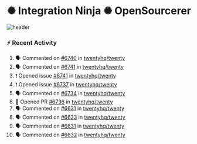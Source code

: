  
<h1 align="center">✺ Integration Ninja ✺ OpenSourcerer</h1>

![header](https://github.com/Nabhag8848/Nabhag8848/assets/65061890/3ecbdaa2-ea2a-4413-a40a-87945f5fb05a)

### :zap: Recent Activity

<!--START_SECTION:activity-->
1. 🗣 Commented on [#6740](https://github.com/twentyhq/twenty/issues/6740#issuecomment-2310251342) in [twentyhq/twenty](https://github.com/twentyhq/twenty)
2. 🗣 Commented on [#6741](https://github.com/twentyhq/twenty/issues/6741#issuecomment-2310045267) in [twentyhq/twenty](https://github.com/twentyhq/twenty)
3. ❗ Opened issue [#6741](https://github.com/twentyhq/twenty/issues/6741) in [twentyhq/twenty](https://github.com/twentyhq/twenty)
4. ❗ Opened issue [#6737](https://github.com/twentyhq/twenty/issues/6737) in [twentyhq/twenty](https://github.com/twentyhq/twenty)
5. 🗣 Commented on [#6734](https://github.com/twentyhq/twenty/issues/6734#issuecomment-2309467067) in [twentyhq/twenty](https://github.com/twentyhq/twenty)
6. 💪 Opened PR [#6736](https://github.com/twentyhq/twenty/pull/6736) in [twentyhq/twenty](https://github.com/twentyhq/twenty)
7. 🗣 Commented on [#6631](https://github.com/twentyhq/twenty/issues/6631#issuecomment-2309363684) in [twentyhq/twenty](https://github.com/twentyhq/twenty)
8. 🗣 Commented on [#6633](https://github.com/twentyhq/twenty/issues/6633#issuecomment-2308819589) in [twentyhq/twenty](https://github.com/twentyhq/twenty)
9. 🗣 Commented on [#6631](https://github.com/twentyhq/twenty/issues/6631#issuecomment-2308790246) in [twentyhq/twenty](https://github.com/twentyhq/twenty)
10. 🗣 Commented on [#6632](https://github.com/twentyhq/twenty/issues/6632#issuecomment-2308787022) in [twentyhq/twenty](https://github.com/twentyhq/twenty)
<!--END_SECTION:activity-->

  



